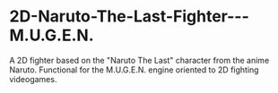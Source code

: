 # 2D-Naruto-The-Last-Fighter---M.U.G.E.N.
A 2D fighter based on the "Naruto The Last" character from the anime Naruto. Functional for the M.U.G.E.N. engine oriented to 2D fighting videogames.

